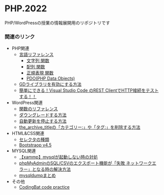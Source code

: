 # PHP.2022
PHP/WordPressの授業の情報展開用のリポジトリです

### 関連のリンク

- PHP関連
  - [言語リファレンス](https://www.php.net/manual/ja/langref.php)
    - [文字列 関数](https://www.php.net/manual/ja/ref.strings.php#ref.strings)
    - [配列 関数](https://www.php.net/manual/ja/ref.array.php)
    - [正規表現 関数](https://www.php.net/manual/ja/book.pcre.php)
    - [PDO(PHP Data Objects)](https://www.php.net/manual/ja/book.pdo.php)
  - [GDライブラリを有効にする方法](https://sologaku.com/wordpress/images-only-full-size/)
  - [簡単にできる！Visual Studio Code のREST ClientでHTTP接続をテストする！！](https://1kara-hajimeru.com/2020/10/1378/)
- WordPress関連
  - [関数のリファレンス](http://wpdocs.osdn.jp/%E9%96%A2%E6%95%B0%E3%83%AA%E3%83%95%E3%82%A1%E3%83%AC%E3%83%B3%E3%82%B9)
  - [ダウングレードする方法](https://kinsta.com/jp/blog/downgrade-wordpress/)
  - [自動更新を停止する方法](https://otamunote.com/wordpress-update-stop/)
  - [the_archive_titleの「カテゴリー:」や「タグ:」を削除する方法](https://naoyu.net/archive-title-hook/)
- HTML&CSS関連
  - [セレクタの種類](http://www.htmq.com/csskihon/005.shtml)
  - [Bootstraop v4.5](https://getbootstrap.jp/docs/4.5/getting-started/introduction/)
- MYSQL関連
  - [【xammp】mysqlが起動しない時の対処](https://qiita.com/gone0021/items/1240f857776c6bb620b6)
  - [phpMyAdminのSQL/CSVのエクスポート機能が「失敗 ネットワークエラー」となる時の解決方法](https://www.petitmonte.com/linux/phpmyadmin-failed-network-err.html)
  - [mysqldumpまとめ](https://qiita.com/PlanetMeron/items/3a41e14607a65bc9b60c)
- その他
  - [CodingBat code practice](https://codingbat.com/java)